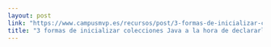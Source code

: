 ```yaml
---
layout: post
link: "https://www.campusmvp.es/recursos/post/3-formas-de-inicializar-colecciones-java-a-la-hora-de-declararlas.aspx"
title: "3 formas de inicializar colecciones Java a la hora de declararlas"
---
```

